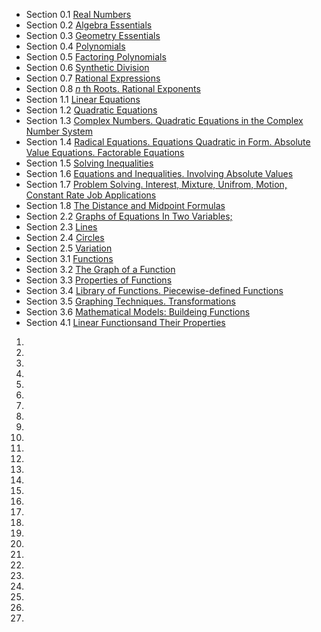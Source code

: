 - Section 0.1 [Real Numbers](0_1.pdf)
- Section 0.2 [Algebra Essentials](0_2.pdf)
- Section 0.3 [Geometry Essentials](0_3.pdf)
- Section 0.4 [Polynomials](0_4.pdf)
- Section 0.5 [Factoring Polynomials](0_5.pdf)
- Section 0.6 [Synthetic Division](0_6.pdf)
- Section 0.7 [Rational Expressions](0_7.pdf)
- Section 0.8 [_n_ th Roots. Rational Exponents](0_8.pdf)
- Section 1.1 [Linear Equations](1_1.pdf)
- Section 1.2 [Quadratic Equations](1_2.pdf)
- Section 1.3 [Complex Numbers. Quadratic Equations in the Complex Number System](1_3.pdf)
- Section 1.4 [Radical Equations. Equations Quadratic in Form. Absolute Value Equations. Factorable Equations](1_4.pdf)
- Section 1.5 [Solving Inequalities](1_5.pdf)
- Section 1.6 [Equations and Inequalities. Involving Absolute Values](1_6.pdf)
- Section 1.7 [Problem Solving. Interest, Mixture, Unifrom, Motion, Constant Rate Job Applications](1_7.pdf)
- Section 1.8 [The Distance and Midpoint Formulas](2_1.pdf)
- Section 2.2 [Graphs of Equations In Two Variables;](2_2.pdf)
- Section 2.3 [Lines](2_3.pdf)
- Section 2.4 [Circles](2_4.pdf)
- Section 2.5 [Variation](2_5.pdf)
- Section 3.1 [Functions](3_1.pdf)
- Section 3.2 [The Graph of a Function](3_2.pdf)
- Section 3.3 [Properties of Functions](3_3.pdf)
- Section 3.4 [Library of Functions. Piecewise-defined Functions](3_4.pdf)
- Section 3.5 [Graphing Techniques. Transformations](3_5.pdf)
- Section 3.6 [Mathematical Models: Buildeing Functions](3_6.pdf)
- Section 4.1 [Linear Functionsand Their Properties](4_1.pdf)
1. [](4_2.pdf)
1. [](4_3.pdf)
1. [](4_4.pdf)
1. [](4_5.pdf)
1. [](5_1.pdf)
1. [](5_2.pdf)
1. [](5_3.pdf)
1. [](5_4.pdf)
1. [](5_5.pdf)
1. [](5_6.pdf)
1. [](6_1.pdf)
1. [](6_2.pdf)
1. [](6_3.pdf)
1. [](6_4.pdf)
1. [](6_5.pdf)
1. [](6_6.pdf)
1. [](6_7.pdf)
1. [](6_8.pdf)
1. [](6_9.pdf)
1. [](7_1.pdf)
1. [](7_2.pdf)
1. [](7_3.pdf)
1. [](7_4.pdf)
1. [](7_5.pdf)
1. [](7_6.pdf)
1. [](7_7.pdf)
1. [](7_8.pdf)

